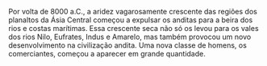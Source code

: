 ﻿Por volta de 8000 a.C., a aridez vagarosamente crescente das regiões dos planaltos da Ásia Central começou a expulsar os anditas para a beira dos rios e costas marítimas. Essa crescente seca não só os levou para os vales dos rios Nilo, Eufrates, Indus e Amarelo, mas também provocou um novo desenvolvimento na civilização andita. Uma nova classe de homens, os comerciantes, começou a aparecer em grande quantidade.